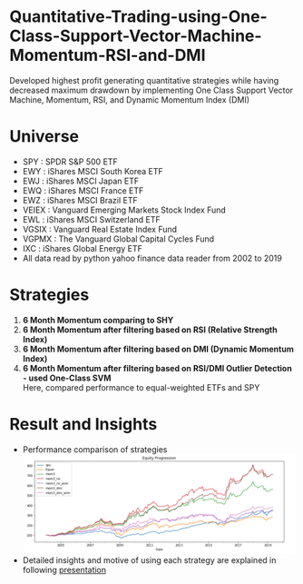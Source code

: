 # Quantitative-Trading-using-One-Class-Support-Vector-Machine-Momentum-RSI-and-DMI
Developed highest profit generating quantitative strategies while having decreased maximum drawdown by implementing One Class Support Vector Machine, Momentum, RSI, and Dynamic Momentum Index (DMI)

# Universe
* SPY : SPDR S&P 500 ETF<br/>
* EWY : iShares MSCI South Korea ETF<br/>
* EWJ : iShares MSCI Japan ETF<br/>
* EWQ : iShares MSCI France ETF<br/>
* EWZ : iShares MSCI Brazil ETF<br/>
* VEIEX : Vanguard Emerging Markets Stock Index Fund<br/>
* EWL : iShares MSCI Switzerland ETF<br/>
* VGSIX : Vanguard Real Estate Index Fund<br/>
* VGPMX : The Vanguard Global Capital Cycles Fund<br/>
* IXC : iShares Global Energy ETF<br/>
* All data read by python yahoo finance data reader from 2002 to 2019<br/>

# Strategies
1. __6 Month Momentum comparing to SHY__<br/>
2. __6 Month Momentum after filtering based on RSI (Relative Strength Index)__<br/>
3. __6 Month Momentum after filtering based on DMI (Dynamic Momentum Index)__<br/>
4. __6 Month Momentum after filtering based on RSI/DMI Outlier Detection - used One-Class SVM__<br/>
Here, compared performance to equal-weighted ETFs and SPY

# Result and Insights
* Performance comparison of strategies<br/>
![](/performance.png)<br/>
* Detailed insights and motive of using each strategy are explained in following [presentation](https://drive.google.com/file/d/1V75Y8by6Uq2ME7aTnFgz5f1aEJbUttWc/view?usp=sharing)
